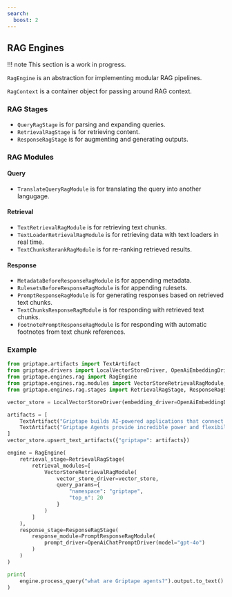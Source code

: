 ```yaml
---
search:
  boost: 2 
---
```


## RAG Engines

!!! note
    This section is a work in progress.

`RagEngine` is an abstraction for implementing modular RAG pipelines.

`RagContext` is a container object for passing around RAG context. 

### RAG Stages
- `QueryRagStage` is for parsing and expanding queries.
- `RetrievalRagStage` is for retrieving content.
- `ResponseRagStage` is for augmenting and generating outputs.

### RAG Modules

#### Query

- `TranslateQueryRagModule` is for translating the query into another langugage.

#### Retrieval
- `TextRetrievalRagModule` is for retrieving text chunks.
- `TextLoaderRetrievalRagModule` is for retrieving data with text loaders in real time.
- `TextChunksRerankRagModule` is for re-ranking retrieved results.

#### Response
- `MetadataBeforeResponseRagModule` is for appending metadata.
- `RulesetsBeforeResponseRagModule` is for appending rulesets.
- `PromptResponseRagModule` is for generating responses based on retrieved text chunks.
- `TextChunksResponseRagModule` is for responding with retrieved text chunks.
- `FootnotePromptResponseRagModule` is for responding with automatic footnotes from text chunk references.

### Example

```python
from griptape.artifacts import TextArtifact
from griptape.drivers import LocalVectorStoreDriver, OpenAiEmbeddingDriver, OpenAiChatPromptDriver
from griptape.engines.rag import RagEngine
from griptape.engines.rag.modules import VectorStoreRetrievalRagModule, PromptResponseRagModule
from griptape.engines.rag.stages import RetrievalRagStage, ResponseRagStage

vector_store = LocalVectorStoreDriver(embedding_driver=OpenAiEmbeddingDriver())

artifacts = [
    TextArtifact("Griptape builds AI-powered applications that connect securely to your enterprise data and APIs."),
    TextArtifact("Griptape Agents provide incredible power and flexibility when working with large language models.")
]
vector_store.upsert_text_artifacts({"griptape": artifacts})

engine = RagEngine(
    retrieval_stage=RetrievalRagStage(
        retrieval_modules=[
            VectorStoreRetrievalRagModule(
                vector_store_driver=vector_store,
                query_params={
                    "namespace": "griptape",
                    "top_n": 20
                }
            )
        ]
    ),
    response_stage=ResponseRagStage(
        response_module=PromptResponseRagModule(
            prompt_driver=OpenAiChatPromptDriver(model="gpt-4o")
        )
    )
)

print(
    engine.process_query("what are Griptape agents?").output.to_text()
)
```
